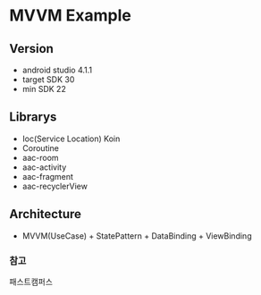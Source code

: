 # MVVM Example

## Version
- android studio 4.1.1
- target SDK 30
- min SDK 22


## Librarys
- Ioc(Service Location) Koin
- Coroutine
- aac-room
- aac-activity
- aac-fragment
- aac-recyclerView

## Architecture
- MVVM(UseCase) + StatePattern + DataBinding + ViewBinding

### 참고
패스트캠퍼스
